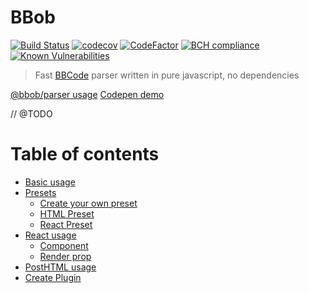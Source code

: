 # BBob

[![Build Status](https://travis-ci.org/JiLiZART/bbob.svg?branch=master)](https://travis-ci.org/JiLiZART/bbob) [![codecov](https://codecov.io/gh/JiLiZART/bbob/branch/master/graph/badge.svg)](https://codecov.io/gh/JiLiZART/bbob) [![CodeFactor](https://www.codefactor.io/repository/github/jilizart/bbob/badge)](https://www.codefactor.io/repository/github/jilizart/bbob) [![BCH compliance](https://bettercodehub.com/edge/badge/JiLiZART/bbob?branch=master)](https://bettercodehub.com/) [![Known Vulnerabilities](https://snyk.io/test/github/JiLiZART/bbob/badge.svg?targetFile=package.json)](https://snyk.io/test/github/JiLiZART/bbob?targetFile=package.json)

> Fast [BBCode](https://en.wikipedia.org/wiki/BBCode) parser written in pure javascript, no dependencies

[@bbob/parser usage](https://github.com/JiLiZART/bbob/blob/master/packages/bbob-parser/README.md) [Codepen demo](https://codepen.io/JiLiZART/full/vzMvpd)

// @TODO

Table of contents
=================
* [Basic usage](#basic)
* [Presets](#presets)
   * [Create your own preset](#create-preset)
   * [HTML Preset](#html-preset)
   * [React Preset](#react-preset)
* [React usage](#react)
   * [Component](#react-component)
   * [Render prop](#react-render)
* [PostHTML usage](#posthtml)
* [Create Plugin](#plugin)
